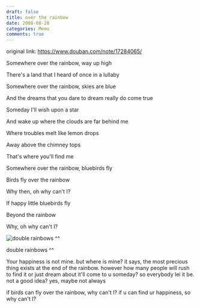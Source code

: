 ```yaml
---
draft: false
title: over the rainbow
date: 2008-08-28
categories: Memo
comments: true
---
```


original link: https://www.douban.com/note/17284065/

Somewhere over the rainbow, way up high

There's a land that I heard of once in a lullaby

Somewhere over the rainbow, skies are blue

And the dreams that you dare to dream really do come true

Someday I'll wish upon a star

And wake up where the clouds are far behind me

Where troubles melt like lemon drops

Away above the chimney tops

That's where you'll find me

Somewhere over the rainbow, bluebirds fly

Birds fly over the rainbow

Why then, oh why can't I?


If happy little bluebirds fly

Beyond the rainbow

Why, oh why can't I?


![double rainbows ^^](https://static.zhuzi.dev/2008/08/p17284065-1.jpg)

double rainbows ^^



Your happiness is not mine.
but
where is mine?
it says,
the most precious thing exists
at the end of the rainbow.
however
how many people will rush to find it
or just dream about it'll come to u someday?
so
everybody lei it be.
not a good idea?
yes, maybe
not always

if birds can fly over the rainbow,
why can't I?
if u can find ur happiness,
so why can't I?
